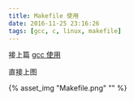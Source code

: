 ```yaml
---
title: Makefile 使用
date: 2016-11-25 23:16:26
tags: [gcc, c, linux, makefile]
---
```



接上篇 [gcc 使用](../../../../2016/11/23/gcc-使用/)

<!--more-->

直接上图

{% asset_img "Makefile.png" "" %}